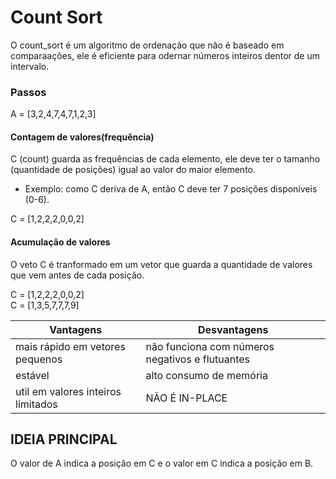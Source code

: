 # Count Sort

O count_sort é um algoritmo de ordenação que não é baseado em comparaações, ele é eficiente para odernar números inteiros dentor de um intervalo.

### Passos
A = [3,2,4,7,4,7,1,2,3]  


#### Contagem de valores(frequência)
C (count) guarda as frequências de cada elemento, ele deve ter o tamanho (quantidade de posições) igual ao valor do maior elemento. 
- Exemplo: como C deriva de A, então C deve ter 7 posições disponíveis (0-6).

C = [1,2,2,2,0,0,2]

#### Acumulação de valores
O veto C é tranformado em um vetor que guarda a quantidade de valores que vem antes de cada posição.


C = [1,2,2,2,0,0,2]  
C = [1,3,5,7,7,7,9]


|Vantagens|Desvantagens|
|--|--|
|mais rápido em vetores pequenos|não funciona com números negativos e flutuantes|
|estável|alto consumo de memória|
|util em valores inteiros limitados|NÃO É IN-PLACE|

## IDEIA PRINCIPAL

O valor de A indica a posição em C e o valor em C indica a posição em B.